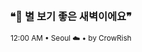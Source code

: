 <div align="center">

<br>

<h3>❝🌌 별 보기 좋은 새벽이에요❞</h3>

<sub>12:00 AM • Seoul ☁️ • by CrowRish</sub>

<br>

</div>